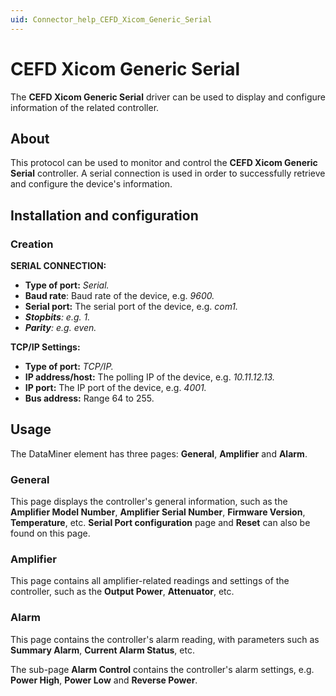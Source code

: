 ```yaml
---
uid: Connector_help_CEFD_Xicom_Generic_Serial
---
```


# CEFD Xicom Generic Serial

The **CEFD Xicom Generic Serial** driver can be used to display and configure information of the related controller.

## About

This protocol can be used to monitor and control the **CEFD Xicom Generic Serial** controller. A serial connection is used in order to successfully retrieve and configure the device's information.

## Installation and configuration

### Creation

**SERIAL CONNECTION:**

- **Type of port:** *Serial.*
- **Baud rate**: Baud rate of the device, e.g. *9600.*
- **Serial port:** The serial port of the device, e.g. *com1.*
- ***Stopbits**: e.g. 1.*
- ***Parity**: e.g. even.*

**TCP/IP Settings:**

- **Type of port:** *TCP/IP.*
- **IP address/host:** The polling IP of the device, e.g. *10.11.12.13.*
- **IP port:** The IP port of the device, e.g. *4001.*
- **Bus address:** Range 64 to 255.

## Usage

The DataMiner element has three pages: **General**, **Amplifier** and **Alarm**.

### General

This page displays the controller's general information, such as the **Amplifier Model Number**, **Amplifier Serial Number**, **Firmware Version**, **Temperature**, etc. **Serial Port configuration** page and **Reset** can also be found on this page.

### Amplifier

This page contains all amplifier-related readings and settings of the controller, such as the **Output Power**, **Attenuator**, etc.

### Alarm

This page contains the controller's alarm reading, with parameters such as **Summary Alarm**, **Current Alarm Status**, etc.

The sub-page **Alarm Control** contains the controller's alarm settings, e.g. **Power High**, **Power Low** and **Reverse Power**.
